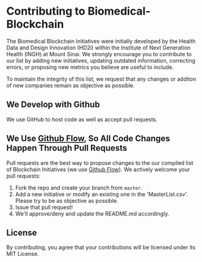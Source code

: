 # Contributing to Biomedical-Blockchain


The Biomedical Blockchain Initiatives were initially developed by the Health Data and Design Innovation (HD2i) within the Institute of Next Generation Health (INGH) at Mount Sinai. 
We strongly encourage you to contribute to our list by adding new initiatives, updating outdated information, correcting errors, or proposing new metrics you believe are useful to include. 

To maintain the integrity of this list, we request that any changes or additon of new companies remain as objective as possible.


## We Develop with Github
We use GitHub to host code as well as accept pull requests.

## We Use [Github Flow](https://guides.github.com/introduction/flow/index.html), So All Code Changes Happen Through Pull Requests
Pull requests are the best way to propose changes to the our compiled list of Blockchain Initiatives (we use [Github Flow](https://guides.github.com/introduction/flow/index.html)). We actively welcome your pull requests:

1. Fork the repo and create your branch from `master`.
2. Add a new initiative or modify an existing one in the 'MasterList.csv'. Please try to be as objective as possible.
3. Issue that pull request!
4. We'll approve/deny and update the README.md accordingly.

## License
By contributing, you agree that your contributions will be licensed under its MIT License.

